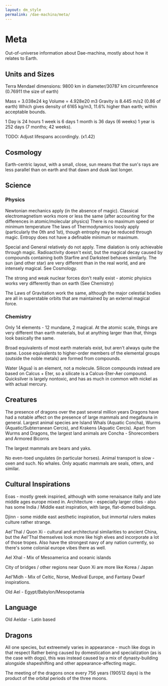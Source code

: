 ```yaml
---
layout: dm_style
permalink: /dae-machina/meta/
---
```


# Meta

Out-of-universe information about Dae-machina, mostly about how it relates to Earth.

## Units and Sizes

Terra Mendael dimensions: 9800 km in diameter/30787 km circumference (0.76911 the size of earth)

Mass = 3.038e24 kg
Volume = 4.928e20 m3
Gravity is 8.445 m/s2 (0.86 of earth)
Which gives density of 6165 kg/m3, 11.6% higher than earth; within acceptable bounds.

1 Day is 24 hours
1 week is 6 days
1 month is 36 days (6 weeks)
1 year is 252 days (7 months; 42 weeks).

TODO: Adjust lifespans accordingly. (x1.42)

## Cosmology

Earth-centric layout, with a small, close, sun means that the sun's rays are less parallel than on earth and that dawn and dusk last longer.

## Science

### Physics

Newtonian mechanics apply (in the absence of magic).
Classical electromagnetism works more or less the same (after accounting for the differences in atomic/molecular physics)
There is no maximum speed or minimum temperature
The laws of Thermodynamics loosly apply (particularly the 0th and 1st), though entrophy may be reduced through magic. Entropy does not have a definable minimum or maximum.

Special and General relatively do not apply. Time dialation is only achievable through magic.
Radioactivity doesn't exist, but the magical decay caused by compounds containing both Starfire and Darksteel behaves similarly. 
The sun (and other star) are very different than in the real world, and are intensely magical. See Cosmology. 

The strong and weak nuclear forces don't really exist - atomic phyisics works very differently than on earth (See Chemistry)

The Laws of Gravitation work the same, although the major celestial bodies are all in superstable orbits that are maintained by an external magical force.

### Chemistry

Only 14 elements - 12 mundane, 2 magical.
At the atomic scale, things are very different than earth materials, but at anything larger than that, things look basically the same.

Broad equivalents of most earth materials exist, but aren't always quite the same.
Loose equivalents to higher-order members of the elemental groups (outside the noble metals) are formed from compounds.

Water (Agua) is an element, not a molecule.
Silicon compounds instead are based on Calcus + Eter, so a silicate is a Calcus-Eter-Aer compound.
Quicksilver is largely nontoxic, and has as much in common with nickel as with actual mercury.

## Creatures

The presence of dragons over the past several million years Dragons have had a notable affect on the presence of large mammals and megafauna in general.
Largest animal species are Island Whals (Aquatic Concha), Wurms (Aquatic/Subterranean Cercis), and Krakens (Aquatic Cercis).
Apart from Wurms and Dragons, the largest land animals are Concha - Shorecombers and Armored Bicorns 

The largest mammals are bears and yaks.

No even-toed ungulates (in particular horses). Animal transport is slow - oxen and such.
No whales. Only aquatic mammals are seals, otters, and similar.


## Cultural Inspirations

Eoas - mostly greek inspiried, although with some renaisance itally and late middle ages europe mixed in. Architecture - especially larger cities - also has some India / Middle east inspiration, with large, flat-domed buildings. 

Djinn - some middle east aesthetic inspiration, but immortal rulers makes culture rather strange.

Ael'Thal / Quon Xi - cultural and architectural similarities to ancient China, but the Ael'Thal themselves look more like high elves and incorporate a lot of those tropes.
Also have the strongest navy of any nation currently, so there's some colonial europe vibes there as well.

Ael Xhal - Mix of Mesoamerica and oceanic islands

City of bridges / other regions near Quon Xi are more like Korea / Japan

Ael'Midh - Mix of Celtic, Norse, Medival Europe, and Fantasy Dwarf inspirations.

Old Ael - Egypt/Babylon/Mesopotamia

## Language

Old Aeldar - Latin based

## Dragons

All one species, but extreemely varies in appearance - much like dogs in that respect 
Rather being caused by domestication and specialization (as is the case with dogs), this was instead caused by a mix of dynasty-building alongside shapeshifting and other appearance-affecting magic.

The meeting of the dragons once every 756 years (190512 days) is the product of the orbital periods of the three moons.